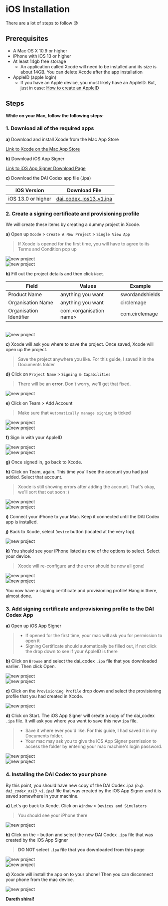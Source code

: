 # iOS Installation

There are a lot of steps to follow 😓

## Prerequisites

* A Mac OS X 10.9 or higher
* iPhone with iOS 13 or higher
* At least 14gb free storage
    * An application called Xcode will need to be installed and its size is about 14GB. You can delete Xcode after the app installation
* AppleID (apple login)
    * If you have an Apple device, you most likely have an AppleID. But, just in case: [How to create an AppleID](https://support.apple.com/en-au/HT204316)

## Steps

**While on your Mac, follow the following steps:**

### 1. Download all of the required apps

**a)** Download and install Xcode from the Mac App Store

[Link to Xcode on the Mac App Store](https://apps.apple.com/us/app/xcode/id497799835?mt=12)

**b)** Download iOS App Signer

[Link to iOS App Signer Download Page](https://dantheman827.github.io/ios-app-signer)

**c)** Download the DAI Codex app file (.ipa)

| iOS Version        | Download File                                                                                                    |
| ------------------ | ---------------------------------------------------------------------------------------------------------------- |
| iOS 13.0 or higher | [dai\_codex\_ios13\_v1.ipa](https://github.com/leechuyem/DAI-Codex/releases/download/v1.0/dai_codex_ios13_v1.ipa) |

### 2. Create a signing certificate and provisioning profile

We will create these items by creating a dummy project in Xcode.

**a)** Open up `Xcode` > `Create A New Project` > `Single View App`

> If Xcode is opened for the first time, you will have to agree to its Terms and Condition pop up
  
<img src="https://imgur.com/izzlCG1.jpg" alt="new project"/>
<br>
<img src="https://imgur.com/HjGAwvF.jpg" alt="new project"/>

**b)** Fill out the project details and then click `Next`.

| Field                   | Values                                   | Example                        |
| ----------------------- | ---------------------------------------- | ------------------------------ |
| Product Name            | anything you want                        | swordandshields                |
| Organisation Name       | anything you want                        | circlemage                     |
| Organisation Identifier | com.\<organisation name> | com.circlemage |
<br>
<img src="https://imgur.com/8FUdJPK.jpg" alt="new project"/>

**c)** Xcode will ask you where to save the project. Once saved, Xcode will open up the project.

> Save the project anywhere you like. For this guide, I saved it in the Documents folder

**d)** Click on `Project Name` > `Signing & Capabilities`

> There will be an **error**. Don't worry, we'll get that fixed. 

<img src="https://imgur.com/HbXv89B.jpg" alt="new project"/>

**e)** Click on Team > Add Account

> Make sure that `Automatically manage signing` is ticked
> 
<img src="https://imgur.com/HeEJyBT.jpg" alt="new project"/>
<br>
<img src="https://imgur.com/p3OMXO5.jpg" alt="new project"/>

**f)** Sign in with your AppleID

<img src="https://imgur.com/AQBmRDI.jpg" alt="new project"/>
<br>
<img src="https://imgur.com/gpFntyv.jpg" alt="new project"/>

**g)** Once signed in, go back to Xcode.

**h)** Click on Team, again. This time you'll see the account you had just added. Select that account.

> Xcode is still showing errors after adding the account. That's okay, we'll sort that out soon :)

<img src="https://imgur.com/vHwR9jT.jpg" alt="new project"/>
<br>
<img src="https://imgur.com/asqZJq3.jpg" alt="new project"/>

**i)** Connect your iPhone to your Mac. Keep it connected until the DAI Codex app is installed.

**j)** Back to Xcode, select `Device` button (located at the very top). 

<img src="https://imgur.com/wNIBEXt.jpg" alt="new project"/>

**k)** You should see your iPhone listed as one of the options to select. Select your device.

> Xcode will re-configure and the error should be now all gone!

<img src="https://imgur.com/8U7oogj.jpg" alt="new project"/>
<br>
<img src="https://imgur.com/WbGzEHz.jpg" alt="new project"/>

You now have a signing certificate and provisioning profile! Hang in there, almost done.

### 3. Add signing certificate and provisioning profile to the DAI Codex App

**a)** Open up iOS App Signer
> * If opened for the first time, your mac will ask you for permission to open it
> * Signing Certificate should automatically be filled out, if not click the drop down to see if your AppleID is there

**b)** Click on `Browse` and select the dai_codex `.ipa` file that you downloaded earlier. Then click Open.

<img src="https://imgur.com/fpX3j2J.jpg" alt="new project"/>
<br>
<img src="https://imgur.com/aEsnDHN.jpg" alt="new project"/>

**c)** Click on the `Provisioning Profile` drop down and select the provisioning profile that you had created in Xcode.

<img src="https://imgur.com/5r6SDAt.jpg" alt="new project"/>

**d)** Click on Start. The iOS App Signer will create a copy of the dai_codex `.ipa` file. It will ask you where you want to save this new `ipa` file.
> * Save it where ever you'd like. For this guide, I had saved it in my Documents folder.
> * Your mac may ask you to give the iOS App Signer permission to access the folder by entering your mac machine's login password.

<img src="https://imgur.com/C9tIJdU.jpg" alt="new project"/>
<br>
<img src="https://imgur.com/y2wPfdD.jpg" alt="new project"/>

### 4. Installing the DAI Codex to your phone

By this point, you should have new copy of the DAI Codex .ipa *(e.g. `dai_codex_os13_v1.ipa`)* file that was created by the iOS App Signer and it is saved somewhere in your machine.

**a)** Let's go back to Xcode. Click on `Window` > `Devices and Simulators`

> You should see your iPhone there

<img src="https://imgur.com/477lCc2.jpg" alt="new project"/>

**b)** Click on the `+` button and select the new DAI Codex `.ipa` file that was created by the iOS App Signer

> **DO NOT select `.ipa` file that you downloaded from this page**

<img src="https://imgur.com/MZGOQ3h.jpg" alt="new project"/>
<br>
<img src="https://imgur.com/PftD3dn.jpg" alt="new project"/>

**c)** Xcode will install the app on to your phone! Then you can disconnect your phone from the mac device.

<img src="https://imgur.com/uuSNwMR.jpg" alt="new project"/>

**Dareth shiral!**

